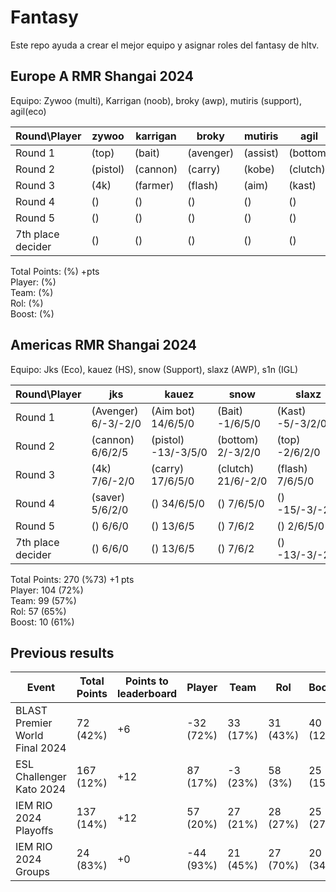 # Fantasy

Este repo ayuda a crear el mejor equipo y asignar roles del fantasy de hltv.  

## Europe A RMR Shangai 2024

Equipo: Zywoo (multi), Karrigan (noob), broky (awp), mutiris (support), agil(eco)

| Round\Player | zywoo | karrigan | broky | mutiris | agil |  |
|--------------|---------|-----------|------|------|------|--------|
| Round 1 | (top) | (bait) | (avenger) | (assist) | (bottom) |  |
| Round 2 | (pistol) | (cannon) | (carry) | (kobe) | (clutch) |  |
| Round 3 | (4k) | (farmer) | (flash) | (aim) | (kast) |  |
| Round 4 | () | () | () | () | () |  |
| Round 5 | () | () | () | () | () |  |
| 7th place decider | () | () | () | () | () |  |


Total Points:  (%) +pts  
Player:  (%)  
Team:  (%)  
Rol:  (%)  
Boost:  (%)

## Americas RMR Shangai 2024

Equipo: Jks (Eco), kauez (HS), snow (Support), slaxz (AWP), s1n (IGL)

| Round\Player | jks | kauez | snow | slaxz | s1n | Points |
|--------------|---------|-----------|------|------|------|--------|
| Round 1 | (Avenger) 6/-3/-2/0 | (Aim bot) 14/6/5/0 | (Bait) -1/6/5/0 | (Kast) -5/-3/2/0 | (asssist) -9/-3/-2/5 | 21 |
| Round 2 | (cannon) 6/6/2/5 | (pistol) -13/-3/5/0 | (bottom) 2/-3/2/0 | (top) -2/6/2/0 | (kobe) -2/6/2/0 | 21 |
| Round 3 | (4k) 7/6/-2/0 | (carry) 17/6/5/0 | (clutch) 21/6/-2/0 | (flash) 7/6/5/0 | (farmer) 8/6/5/0 | 101 |
| Round 4 | (saver) 5/6/2/0 | () 34/6/5/0 | () 7/6/5/0 | () -15/-3/-2/0 | (rambo) -13/-3/-2/0 | 38 |
| Round 5 | () 6/6/0 | () 13/6/5 | () 7/6/2 | () 2/6/5/0 | () 4/6/2/0 | 76 |
| 7th place decider | () 6/6/0 | () 13/6/5 | () 7/6/2 | () -13/-3/-2/0 | () -15/-3/-2/0 | 13 |


Total Points: 270 (%73) +1 pts  
Player: 104 (72%)  
Team: 99 (57%)  
Rol: 57 (65%)  
Boost: 10 (61%)
 
## Previous results

| Event | Total Points | Points to leaderboard | Player | Team | Rol | Booster |
|-------|--------------|----|------|------|-----|---------|
| BLAST Premier World Final 2024 | 72 (42%) | +6 | -32 (72%) | 33 (17%) | 31 (43%) | 40 (12%) |
| ESL Challenger Kato 2024 | 167 (12%) | +12 | 87 (17%) | -3 (23%) | 58 (3%) | 25 (15%) |
| IEM RIO 2024 Playoffs | 137 (14%) | +12 | 57 (20%) | 27 (21%) | 28 (27%) | 25 (27%) |
| IEM RIO 2024 Groups | 24 (83%) | +0 | -44 (93%) | 21 (45%) | 27 (70%) | 20 (34%) |
